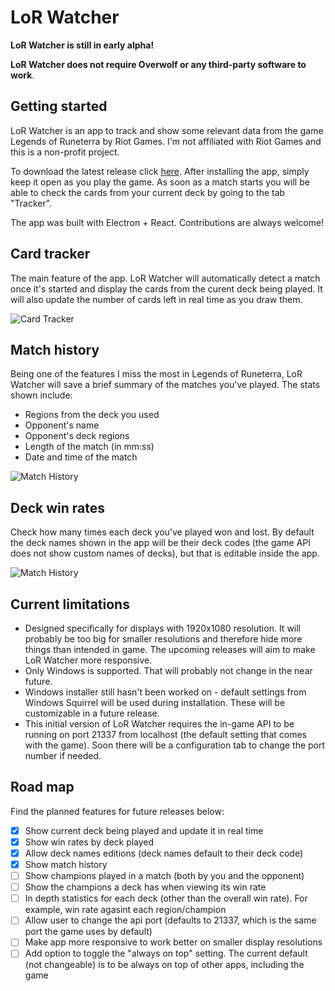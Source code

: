 

# LoR Watcher

**LoR Watcher is still in early alpha!**

**LoR Watcher does not require Overwolf or any third-party software to work**.

## Getting started

LoR Watcher is an app to track and show some relevant data from the game Legends of Runeterra by Riot Games. I'm not affiliated with Riot Games and this is a non-profit project.

To download the latest release click [here](https://github.com/PedroBortolli/lor-watcher/releases/download/v0.0.1/Lor.Watcher-0.0.1.Setup.exe).  After installing the app, simply keep it open as you play the game. As soon as a match starts you will be able to check the cards from your current deck by going to the tab "Tracker".

The app was built with Electron + React. Contributions are always welcome!


## Card tracker

The main feature of the app. LoR Watcher will automatically detect a match once it's started and display the cards from the curent deck being played. It will also update the number of cards left in real time as you draw them.

![Card Tracker](https://i.imgur.com/ZoBYsNu.png)

## Match history

Being one of the features I miss the most in Legends of Runeterra, LoR Watcher will save a brief summary of the matches you've played. The stats shown include:

* Regions from the deck you used
* Opponent's name
* Opponent's deck regions
* Length of the match (in mm:ss)
* Date and time of the match

![Match History](https://i.imgur.com/0ESmxZs.png)

## Deck win rates

Check how many times each deck you've played won and lost. By default the deck names shown in the app will be their deck codes (the game API does not show custom names of decks), but that is editable inside the app.

![Match History](https://i.imgur.com/0MWBxon.png)


## Current limitations

* Designed specifically for displays with 1920x1080 resolution. It will probably be too big for smaller resolutions and therefore hide more things than intended in game. The upcoming releases will aim to make LoR Watcher more responsive.
* Only Windows is supported. That will probably not change in the near future.
* Windows installer still hasn't been worked on - default settings from Windows Squirrel will be used during installation. These will be customizable in a future release.
* This initial version of LoR Watcher requires the in-game API to be running on port 21337 from localhost (the default setting that comes with the game). Soon there will be a configuration tab to change the port number if needed.

## Road map

Find the planned features for future releases below:

- [x] Show current deck being played and update it in real time
- [x] Show win rates by deck played
- [x] Allow deck names editions (deck names default to their deck code)
- [x] Show match history
- [ ] Show champions played in a match (both by you and the opponent)
- [ ] Show the champions a deck has when viewing its win rate
- [ ] In depth statistics for each deck (other than the overall win rate). For example, win rate agasint each region/champion
- [ ] Allow user to change the api port (defaults to 21337, which is the same port the game uses by default)
- [ ] Make app more responsive to work better on smaller display resolutions
- [ ] Add option to toggle the "always on top" setting. The current default (not changeable) is to be always on top of other apps, including the game
